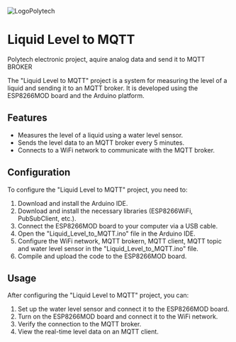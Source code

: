 ![LogoPolytech](https://www.polytech-reseau.org/wp-content/uploads/2021/03/cropped-logo_reseau_Polytech.png)
# Liquid Level to MQTT
Polytech electronic project, aquire analog data and send it to MQTT BROKER

The "Liquid Level to MQTT" project is a system for measuring the level of a liquid and sending it to an MQTT broker. It is developed using the ESP8266MOD board and the Arduino platform.

## Features

- Measures the level of a liquid using a water level sensor.
- Sends the level data to an MQTT broker every 5 minutes.
- Connects to a WiFi network to communicate with the MQTT broker.

## Configuration

To configure the "Liquid Level to MQTT" project, you need to:

1. Download and install the Arduino IDE.
2. Download and install the necessary libraries (ESP8266WiFi, PubSubClient, etc.).
3. Connect the ESP8266MOD board to your computer via a USB cable.
4. Open the "Liquid_Level_to_MQTT.ino" file in the Arduino IDE.
5. Configure the WiFi network, MQTT brokern, MQTT client, MQTT topic and water level sensor in the "Liquid_Level_to_MQTT.ino" file.
6. Compile and upload the code to the ESP8266MOD board.

## Usage

After configuring the "Liquid Level to MQTT" project, you can:

1. Set up the water level sensor and connect it to the ESP8266MOD board.
2. Turn on the ESP8266MOD board and connect it to the WiFi network.
3. Verify the connection to the MQTT broker.
4. View the real-time level data on an MQTT client.